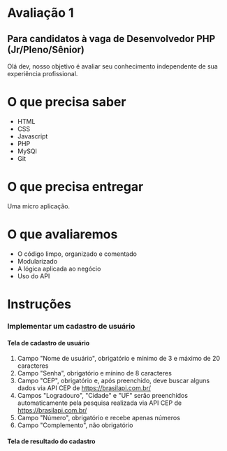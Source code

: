 # Avaliação 1
## Para candidatos à vaga de Desenvolvedor PHP (Jr/Pleno/Sênior)
Olá dev, nosso objetivo é avaliar seu conhecimento independente de sua experiência profissional. 

# O que precisa saber
* HTML
* CSS
* Javascript 
* PHP
* MySQl
* Git

# O que precisa entregar
Uma micro aplicação.

# O que avaliaremos
* O código limpo, organizado e comentado
* Modularizado
* A lógica aplicada ao negócio
* Uso do API

# Instruções
### Implementar um cadastro de usuário
#### Tela de cadastro de usuário
1. Campo "Nome de usuário", obrigatório e mínimo de 3 e máximo de 20 caracteres
2. Campo "Senha", obrigatório e mínino de 8 caracteres
3. Campo "CEP", obrigatório e, após preenchido, deve buscar alguns dados via API CEP de https://brasilapi.com.br/
4. Campos "Logradouro", "Cidade" e "UF" serão preenchidos automaticamente pela pesquisa realizada via API CEP de https://brasilapi.com.br/
5. Campo "Número", obrigatório e recebe apenas números
6. Campo "Complemento", não obrigatório

#### Tela de resultado do cadastro

